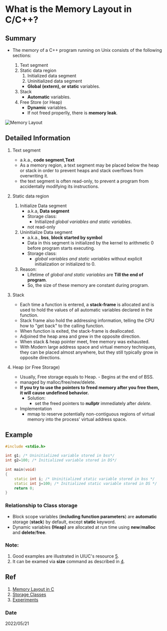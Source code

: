 # What is the Memory Layout in C/C++?
## Summary
- The memory of a C++ program running on Unix consists of the following sections:

    1. Text segment
    2. Static data region
        1. Initialized data segment            
        2. Uninitialized data segment
        - **Global (extern), or static** variables.
    3. Stack
        - **Automatic** variables.
    4. Free Store (or Heap)
        - **Dynamic** variables.
        - If not freed properlly, there is **memory leak**.

![Memory Layout](https://media.geeksforgeeks.org/wp-content/uploads/memoryLayoutC.jpg)

## Detailed Information
1. Text segment
    - a.k.a., **code segment**,**Text**
    - As a memory region, a text segment may be placed below the heap or stack in order to prevent heaps and stack overflows from overwriting it.
    - the text segment is often read-only, to prevent a program from accidentally modifying its instructions.
2. Static data region
    1. Initialize Data segment
        - a.k.a, **Data segment**
        - Storage class: 
            - Initialized *global variables and static variables*.
        - not read-only
    2. Uninitialize Data segment
        - a.k.a., **bss**, **block started by symbol**
        - Data in this segment is initialized by the kernel to arithmetic 0 before program starts executing.
        - Storage class: 
            - *global variables and static variables* without explicit initialization or initialized to 0.
    3. Reason: 
        - Lifetime of *global and static variables* are **Till the end of program**.
        - So, the size of these memory are constant during program.
3. Stack
    - Each time a function is entered, a **stack-frame** is allocated and is used to hold the values of all automatic variables declared in the function.
    - Stack frame also hold the addressing information, telling the CPU how to "get back" to the calling function.
    - When function is exited, the stack-frame is deallocated.
    - Adjoined the heap area and grew in the opposite direction.
    - When stack & heap pointer meet, free memory was exhausted. 
    - With Modern large address space and virtual memory techniques, they can be placed almost anywhere, but they still typically grow in opposite directions.

4. Heap (or Free Storage)
    - Usually, Free storage equals to Heap. - Begins at the end of BSS.
    - managed by malloc/free/new/delete.
    - **If you try to use the pointers to freed memory after you free them, it will cause undefined behavior.**
        - Solution:
            - set the freed pointers to **nullptr** immediately after *delete*.
    - Implementation
        - mmap to reserve potentially non-contiguous regions of virtual memory into the process' virtual address space.
## Example
~~~c++
#include <stdio.h>
 
int g1; /* Uninitialized variable stored in bss*/
int g2=100; /* Initialized variable stored in DS*/
 
int main(void)
{
    static int i; /* Uninitialized static variable stored in bss */
    static int j=100; /* Initialized static variable stored in DS */
    return 0;
}
~~~

### Relationship to Class storage
- Block scope variables (**including function parameters**) are **automatic** storage (**stack**) by default, except **static** keyword.
- Dynamic variables **(Heap)** are allocated at run time using **new**/**malloc** and **delete**/**free**.

### Note: 
1. Good examples are illustrated in UIUC's resource [5](https://courses.engr.illinois.edu/cs225/sp2022/resources/stack-heap/).
2. It can be examed via **size** command as described in [4](https://www.geeksforgeeks.org/memory-layout-of-c-program/).

## Ref
1. [Memory Layout in C](https://www.geeksforgeeks.org/memory-layout-of-c-program/)
2. [Storage Classes](http://faculty.cs.niu.edu/~mcmahon/CS241/Notes/storage_class.html)
4. [Experiments](https://www.geeksforgeeks.org/memory-layout-of-c-program/)

### Date
2022/05/21